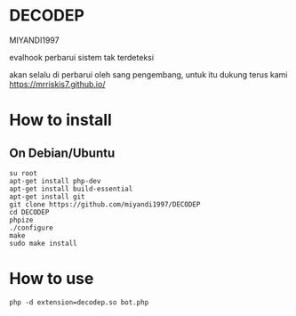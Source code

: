# DECODEP
MIYANDI1997

evalhook perbarui sistem tak terdeteksi

akan selalu di perbarui oleh sang pengembang, untuk itu dukung terus kami https://mrriskis7.github.io/


# How to install
## On Debian/Ubuntu

```
su root
apt-get install php-dev 
apt-get install build-essential 
apt-get install git
git clone https://github.com/miyandi1997/DECODEP
cd DECODEP
phpize
./configure
make
sudo make install
```

# How to use

```
php -d extension=decodep.so bot.php
```
